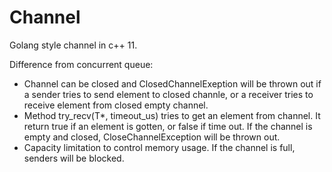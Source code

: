 # Channel

Golang style channel in c++ 11.

Difference from concurrent queue:
- Channel can be closed and ClosedChannelExeption will be thrown out if a sender tries to send element to closed channle, or a receiver tries to receive element from closed empty channel.
- Method try_recv(T*, timeout_us) tries to get an element from channel. It return true if an element is gotten, or false if time out. If the channel is empty and closed, CloseChannelException will be thrown out.
- Capacity limitation to control memory usage. If the channel is full, senders will be blocked.
